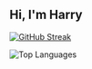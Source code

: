 ## Hi, I'm Harry

[![GitHub Streak](http://github-readme-streak-stats.herokuapp.com?user=HarryEP&theme=dark)](https://git.io/streak-stats)

![Top Languages](https://github-readme-stats.vercel.app/api/top-langs/?username=HarryEP&layout=compact&theme=radical)

<!--
**HarryEP/HarryEP** is a ✨ _special_ ✨ repository because its `README.md` (this file) appears on your GitHub profile.

Here are some ideas to get you started:

- 🔭 I’m currently working on ...
- 🌱 I’m currently learning ...
- 👯 I’m looking to collaborate on ...
- 🤔 I’m looking for help with ...
- 💬 Ask me about ...
- 📫 How to reach me: ...
- 😄 Pronouns: ...
- ⚡ Fun fact: ...
-->

